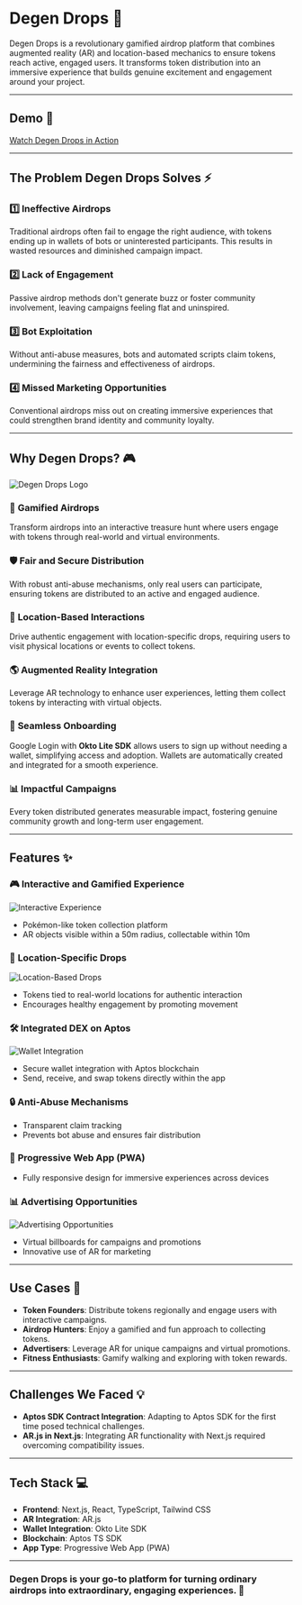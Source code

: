 # Degen Drops 🚀  

Degen Drops is a revolutionary gamified airdrop platform that combines augmented reality (AR) and location-based mechanics to ensure tokens reach active, engaged users. It transforms token distribution into an immersive experience that builds genuine excitement and engagement around your project.  

---

## Demo 🎥  
[Watch Degen Drops in Action](#)  

---

## The Problem Degen Drops Solves ⚡  

### 1️⃣ **Ineffective Airdrops**  
Traditional airdrops often fail to engage the right audience, with tokens ending up in wallets of bots or uninterested participants. This results in wasted resources and diminished campaign impact.  

### 2️⃣ **Lack of Engagement**  
Passive airdrop methods don't generate buzz or foster community involvement, leaving campaigns feeling flat and uninspired.  

### 3️⃣ **Bot Exploitation**  
Without anti-abuse measures, bots and automated scripts claim tokens, undermining the fairness and effectiveness of airdrops.  

### 4️⃣ **Missed Marketing Opportunities**  
Conventional airdrops miss out on creating immersive experiences that could strengthen brand identity and community loyalty.  

---

## Why Degen Drops? 🎮  

![Degen Drops Logo](https://github.com/user-attachments/assets/857b4ae8-7719-4ba9-a77b-bde08d487d0f)  

### 🌟 **Gamified Airdrops**  
Transform airdrops into an interactive treasure hunt where users engage with tokens through real-world and virtual environments.  

### 🛡️ **Fair and Secure Distribution**  
With robust anti-abuse mechanisms, only real users can participate, ensuring tokens are distributed to an active and engaged audience.  

### 📍 **Location-Based Interactions**  
Drive authentic engagement with location-specific drops, requiring users to visit physical locations or events to collect tokens.  

### 🌎 **Augmented Reality Integration**  
Leverage AR technology to enhance user experiences, letting them collect tokens by interacting with virtual objects.  

### 🔗 **Seamless Onboarding**  
Google Login with **Okto Lite SDK** allows users to sign up without needing a wallet, simplifying access and adoption. Wallets are automatically created and integrated for a smooth experience.  

### 📊 **Impactful Campaigns**  
Every token distributed generates measurable impact, fostering genuine community growth and long-term user engagement.  

---

## Features ✨  

### 🎮 **Interactive and Gamified Experience**  
![Interactive Experience](https://github.com/user-attachments/assets/c55e66bf-9ef9-412b-87e9-bee589f22e30)  
- Pokémon-like token collection platform  
- AR objects visible within a 50m radius, collectable within 10m  

### 📍 **Location-Specific Drops**  
![Location-Based Drops](https://github.com/user-attachments/assets/22cedc25-9461-4a1c-9a58-e4cee465c6a6)  
- Tokens tied to real-world locations for authentic interaction  
- Encourages healthy engagement by promoting movement  

### 🛠️ **Integrated DEX on Aptos**  
![Wallet Integration](https://github.com/user-attachments/assets/1179b131-254b-4d4a-a9fd-6d861f97de8f)  
- Secure wallet integration with Aptos blockchain  
- Send, receive, and swap tokens directly within the app  

### 🔒 **Anti-Abuse Mechanisms**  
- Transparent claim tracking  
- Prevents bot abuse and ensures fair distribution  

### 📱 **Progressive Web App (PWA)**  
- Fully responsive design for immersive experiences across devices  

### 📊 **Advertising Opportunities**  
![Advertising Opportunities](https://github.com/user-attachments/assets/155e6869-64d9-41e3-9fd2-90f5b460561d)  
- Virtual billboards for campaigns and promotions  
- Innovative use of AR for marketing  

---

## Use Cases 🎯  

- **Token Founders**: Distribute tokens regionally and engage users with interactive campaigns.  
- **Airdrop Hunters**: Enjoy a gamified and fun approach to collecting tokens.  
- **Advertisers**: Leverage AR for unique campaigns and virtual promotions.  
- **Fitness Enthusiasts**: Gamify walking and exploring with token rewards.  

---

## Challenges We Faced 💡  

- **Aptos SDK Contract Integration**: Adapting to Aptos SDK for the first time posed technical challenges.  
- **AR.js in Next.js**: Integrating AR functionality with Next.js required overcoming compatibility issues.  

---

## Tech Stack 💻  

- **Frontend**: Next.js, React, TypeScript, Tailwind CSS  
- **AR Integration**: AR.js  
- **Wallet Integration**: Okto Lite SDK  
- **Blockchain**: Aptos TS SDK  
- **App Type**: Progressive Web App (PWA)  

---

### Degen Drops is your go-to platform for turning ordinary airdrops into extraordinary, engaging experiences. 🚀  
